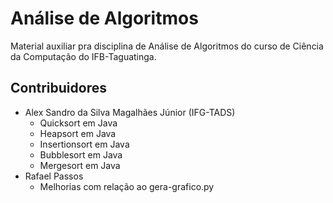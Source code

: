 # Análise de Algoritmos

Material auxiliar pra disciplina de Análise de Algoritmos do curso de 
Ciência da Computação do IFB-Taguatinga.

## Contribuidores

* Alex Sandro da Silva Magalhães Júnior (IFG-TADS)
	* Quicksort em Java
	* Heapsort em Java
	* Insertionsort em Java
	* Bubblesort em Java
	* Mergesort em Java
* Rafael Passos
	* Melhorias com relação ao gera-grafico.py
